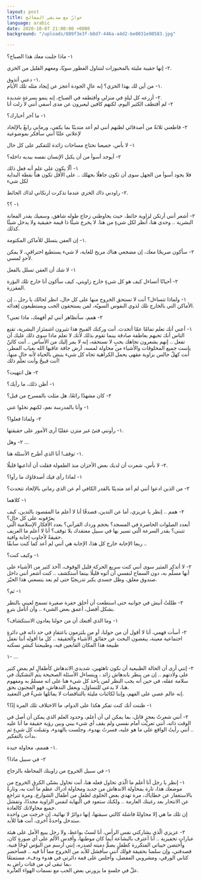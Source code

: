 ```yaml
---
layout: post
title: حوارٌ مع صديقي المعالج
language: arabic
date: 2020-10-07 21:00:00 +0000
background: "/uploads/889f3e3f-b8d7-446a-a4d2-be0031e90583.jpg"

---
```

١- ماذا جلبت معك هذا الصباح؟

٢- إنها حقيبة مليئة بالمخبوزات لنتناول الفطور سويًا، ومعهم القليل من الخزي.

١- دعني أتذوق.  
 ١- من أين لك بهذا الخزي؟ إنه عالٍ الجودة أعجز عن إيجاد مثله تلك الأيام.

٢- أزرعه كل ليلةٍ في منزلي وأقتطفه في الصباح، إنه ينمو بسرعةٍ شديدة.  
 ٢- لم أقتطف الكثير اليوم، لكنهم كافين ليعبرون عن مدى أسفي أنني لا زلت أنا

١- ما آخر أخبارك؟

٢- قاطعني ثلاثةٌ من أصدقائي لظنهم أنني لم أعد متدينًا بما يكفي، ورماني رابعٌ بالإلحاد لإعلاني علنًا أنني سأفكر بموضوعية

١- لا بأس، جميعنا نحتاج مساحات زائدة للتفكير على كل حال

٢- أيوجد أسوأ من أن يكبل الإنسان نفسه بيديه داخله؟

١- ألّا يكون على علمٍ أنه فعل ذلك  
 فلا يجود أسوأ من الجهل سوى أن تكون جاهلًا بجهلك .. على الأقل تكون هنا نقطة البداية لكل شيء

٢- راودني ذاك الخزي عندما تذكرت ارتكاني لذاك الحائط.

١- ؟؟

٢- أشعر أنني أرتكن لزاوية حائط، حيث يحاوطني زجاج طوله شاهق، وسميك بقدر المعانة البشرية .. وحدي هنا، أنظر لكل شيءٍ من هنا. لا يخرج شيئًا ذا قيمة حقيقية ولا يدخل شيئًا كذلك.

١- إن العفن يتسلل للأماكن المكتومة.

٢- سأكون صريحًا معك، إن مضجعي هناك مريح للغاية، لا شيء يستطيع اختراقي، لا يمكن لأحدٍ لمسي.

١- لا شك أن العفن تسلل بالفعل

٢- أحيانًا أتساءل كيف هو كل شيءٍ خارج زاويتي، كيف سأكون أنا خارج تلك البؤرة المقززة.

١- ولماذا تتساءل؟ أنت لا تستحق الخروج منها على كل حال، انظر لحالك يا رجل .. إن الأماكن التي بالخارج تلك لذوي النفوس السويّة، لمن يستحقون الحب ويستطيعون إهدائه.

٢- همم، سأتظاهر أنني لم أفهمك، ماذا تعني؟

١- أعني أنك تعلم تمامًا عمّا أتحدث. أنت وركنك القبيح هذا تثيرون اشمئزاز البشرية، تقنع الناس أنك تحبهم بعاطفة صادقة بينما تقوم بذلك لأنك لا تعلم ماذا سوى ذلك عليك أن تفعل .. إنهم يشعرون تجاهك بحبٍ لا تستحقه، إنه لا يمر إليك من الأساس .. أنت كائنٌ يإست جميع المخلوقات والأشياء من محاولة لمسه، أرض جافة عاقبها الله بغياب المطر، أنت كهلٌ جالس بزاوية مقهى يحمل الكراهية تجاه كل شيء ينبض بالحياة لأنه خالٍ منها، أنت قبيحٌ وأنت تعلم ذلك!

٢- هل انتهيت؟

١- أظن ذلك، ما رأيك؟

٢- كان مشهدًا رائعًا، هل مثلت بالمسرح من قبل؟

١- وأنا بالمدرسة نعم، لكنهم تخلوا عني

٢- ولماذا فعلوا؟

١- رأونني فتىً غير متزن عقليًا أرى الأمور على حقيقتها.

٢- وهل ...

١- توقف! أنا الذي أطرح الأسئلة هنا.

٢- لا بأس، شعرت أن لديك بعض الأحزان منذ الطفولة فقلت أن أداعبها قليلًا.

١- لماذا رأى فيك أصدقاؤك ما رأوا؟

٢- من الذين ادعوا أنني لم أعد متدينًا بالقدر الكافي أم عن الذي رماني بالإلحاد تتحدث؟

١- كلاهما

٢- همم .. إنظر يا عزيزي، أما عن التدين، فصدقًا أنا لا أعلم ما المقصود بالتدين، كيف يعرّفونه على كل حال؟  
 أبعدد الصلوات الحاضرة في المسجد؟ بحجم وردك القرآني؟ بعدد الأفكار الإسلامية الّتي تتبنى؟ بقدر السرعة الّتي تسير بها في سبيل معتقدك بلا توقف؟ أنا لا أعلم ما العريف حقيقةً لأجاوب إجابة وافية.  
 ربما الإجابة خارج كل هذا، الإجابة هي أنني لم أعد كما كنت سابقًا ..

١- وكيف كنت؟

٢- لا أتذكر المثير سوى أنني كنت سريع الحركة قليل الوقوف، آأخذ كثير من الأشياء على أنها مسلّم به، دون السماح لنفسي أن أتوه قليلًا بينما أستكشف .. كنت أشعر أنني داخل صندوق مغلق، وظل جسدي يكبر تدريجيًا حتى لم يعد يتسعني هذا الحيّز.

١- ثم؟

٢- ظللتُ أنبش في جوانبه حتى استطعت أن أخلق حفرة صغيرة تسمح لعيني بالنظر بشكل أفضل، أعمق بعض الشيء .. وأن أتأمل بتروٍ.

١- وما الذي أقنعك أن من حولنا يعادون الاستكشاف؟

٢- أسأت فهمي، أنا لا أقول أن من حولنا، أو من يلتزمون باعتقادٍ في حد ذاته في دائرةٍ اجتماعية معينة، يبغضون البحث عن حقائق الأشياء والحقيقة .. كل ما أقوله أننا نغفل طبيعة هذا المكان القابعين فيه، وطبيعتنا كبشرٍ نسكنه

١- ...

٢- إنني أرى أن الحالة الطبيعية أن نكون تاهئهين، شديدي الاندهاش كأطفالٍ لم يمضِ كثير على ولادتهم .. إن من ينظر باندهاش زائد ، ويتساءل الأسئلة الصحيحة يتم التشكيك في سلامة عقله، في حين أنه يجب النظر لمن يأخذ كل شيء هنا على انه مسلمٌ به ومفهوم هنا، لا يدعي للتساؤل، ويغفل الندهاش، فهو المجنون بحق.  
 إنه عالم عصي على الفهم، وإننا لكائنات مليئة بالتناقضات لا يماثلها شيءٌ في التعقيد.

١- ظننت أنك كنت تفكر هكذا على الدوام، ما الاختلاف تلك المرة إذًا؟

٢- أنني شعرتٌ بعجزٍ قاتل، بما يمكن لي أن أعلم، وحدود العلم الذي يمكن أن أصل في الوقت ذاته، أنني تعريّت أمام نفسي ولم يقف أي شيء بيني وبين رؤية حقيقة ما أنا عليه .. أنني رأيتُ الواقع على ما هو عليه، فسرتُ بهدوء، وجلست بالهدوء، وتقبلت كل شيءٍ ثم بدأت بالتفكير.

١- هممم، محاولة جيدة.

٢- في سبيل ماذا؟

١- في سبيل الخروج من زاويتك المحاطة بالزجاج

١- إنظر يا رجل أنا أعلم ما الّذي تحاول فعله هنا، أنت تحاول بشتّى الكرق الخروج من موضعك هذا، تارة بمحاولة الاندهاش من جديد ومحاولة ادراك عظم ما أنت به، وتارةٌ بالاستغفار عن خطاياك، مرة تهدي بعض الحلوى لطفلٍ من أطفال الشوارع، ومرة تتراجع عن الانتحار بعد رغبتك العارمة .. ولكنك ستعود في النهاية لنفس الزاوية مجددًا، وتفشل جميع محاولاتك كالعادة.  
 إن تلك ما هي إلا محاولةٌ فاشلة كالتي سبقتها، إنها دوائرٌ لا نهائية، إن خرجت من واحدة ستدخل واحدةً أخرى، أنت هنا للأبد.

٢- عزيزي الّذي يشاركني نفس الرأس، أنا لستُ بواعظ، ولا رجل يبيع الأمل على هيئة عباراتٍ تحفيزية .. أنا أعترف بالبشاعة أيما كان موطنها، وأقدس الألم على أي صورةٍ كان، وأحتضن خيباتي المتكررة كطفلٍ يضمُّ دميته لصدره، إنني أرسم من البؤس لوحًا فنية. فصدقني، وإن سلمنا بحقيقة قولك أنني سأفشل للأبد من الخروج مما أنا فيه .. فسأحضر كتابي الورقي، ومشروبي المفضل، وأجلس على قمة دائرتي في هدوء ودفء، مستمتعًا بما تبقى لي من فتات راضٍ به،  
 علّ في جلسةٍ ما يزورني بعض الحب مع نسمات الهواء العابرة.